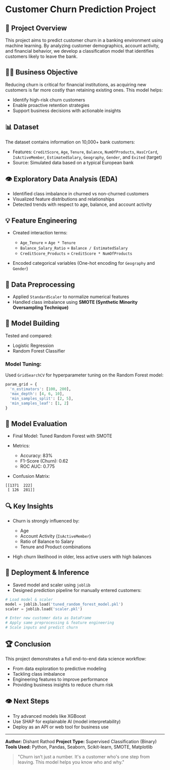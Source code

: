 # Customer Churn Prediction Project

## 📅 Project Overview

This project aims to predict customer churn in a banking environment using machine learning. By analyzing customer demographics, account activity, and financial behavior, we develop a classification model that identifies customers likely to leave the bank.

## 👨‍💼 Business Objective

Reducing churn is critical for financial institutions, as acquiring new customers is far more costly than retaining existing ones. This model helps:

* Identify high-risk churn customers
* Enable proactive retention strategies
* Support business decisions with actionable insights

## 📊 Dataset

The dataset contains information on 10,000+ bank customers:

* Features: `CreditScore`, `Age`, `Tenure`, `Balance`, `NumOfProducts`, `HasCrCard`, `IsActiveMember`, `EstimatedSalary`, `Geography`, `Gender`, and `Exited` (target)
* Source: Simulated data based on a typical European bank

## 👁️ Exploratory Data Analysis (EDA)

* Identified class imbalance in churned vs non-churned customers
* Visualized feature distributions and relationships
* Detected trends with respect to age, balance, and account activity

## 💡 Feature Engineering

* Created interaction terms:

  * `Age_Tenure` = `Age * Tenure`
  * `Balance_Salary_Ratio` = `Balance / EstimatedSalary`
  * `CreditScore_Products` = `CreditScore * NumOfProducts`
* Encoded categorical variables (One-hot encoding for `Geography` and `Gender`)

## 🧹 Data Preprocessing

* Applied `StandardScaler` to normalize numerical features
* Handled class imbalance using **SMOTE (Synthetic Minority Oversampling Technique)**

## 🚀 Model Building

Tested and compared:

* Logistic Regression
* Random Forest Classifier

### Model Tuning:

Used `GridSearchCV` for hyperparameter tuning on the Random Forest model:

```python
param_grid = {
  'n_estimators': [100, 200],
  'max_depth': [4, 6, 10],
  'min_samples_split': [2, 5],
  'min_samples_leaf': [1, 2]
}
```

## 🔢 Model Evaluation

* Final Model: Tuned Random Forest with SMOTE
* Metrics:

  * Accuracy: 83%
  * F1-Score (Churn): 0.62
  * ROC AUC: 0.775
* Confusion Matrix:

```
[[1371  222]
 [ 126  281]]
```

## 🔍 Key Insights

* Churn is strongly influenced by:

  * Age
  * Account Activity (`IsActiveMember`)
  * Ratio of Balance to Salary
  * Tenure and Product combinations
* High churn likelihood in older, less active users with high balances

## 🔧 Deployment & Inference

* Saved model and scaler using `joblib`
* Designed prediction pipeline for manually entered customers:

```python
# Load model & scaler
model = joblib.load('tuned_random_forest_model.pkl')
scaler = joblib.load('scaler.pkl')

# Enter new customer data as DataFrame
# Apply same preprocessing & feature engineering
# Scale inputs and predict churn
```

## 🏆 Conclusion

This project demonstrates a full end-to-end data science workflow:

* From data exploration to predictive modeling
* Tackling class imbalance
* Engineering features to improve performance
* Providing business insights to reduce churn risk

## 👁️ Next Steps

* Try advanced models like XGBoost
* Use SHAP for explainable AI (model interpretability)
* Deploy as an API or web tool for business use

---

**Author:** Dishant Rathod
**Project Type:** Supervised Classification (Binary)
**Tools Used:** Python, Pandas, Seaborn, Scikit-learn, SMOTE, Matplotlib

> "Churn isn’t just a number. It's a customer who's one step from leaving. This model helps you know who and why."
